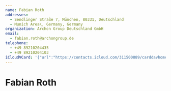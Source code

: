 ```yaml
---
name: Fabian Roth
addresses:
  - Sendlinger Straße 7, München, 80331, Deutschland
  - Munich Area\, Germany, Germany
organization: Archon Group Deutschland GmbH
email:
  - fabian.roth@archongroup.de
telephone:
  - +49 89210204435
  - +49 89210204103
iCloudVCard: '{"url":"https://contacts.icloud.com/311500889/carddavhome/card/N2Q1NDk4Y2EtN2U4NC00YTc1LWFjYTAtOGVhYzhjYWMwYzE2.vcf","etag":"\"kmfhch95\"","data":"BEGIN:VCARD\r\nVERSION:3.0\r\nFN:\r\nN:Roth;Fabian;;;\r\nUID:7d5498ca-7e84-4a75-aca0-8eac8cac0c16\r\nADR:;;Sendlinger Straße 7;München;;80331;Deutschland;\r\nADR:;;;Munich Area\\, Germany;;;Germany;\r\nPRODID:-//Apple Inc.//iOS 10.2//EN\r\nREV:2025-04-03T22:10:31Z\r\nORG:Archon Group Deutschland GmbH;\r\nEMAIL:fabian.roth@archongroup.de\r\nPHOTO;VALUE=uri:https://gateway.icloud.com/contacts/311500889/ck/card/c8b91\r\n 45b0aa3f9d4641c7aab515312d6\r\nTEL:+49 89210204435\r\nTEL:+49 89210204103\r\nEND:VCARD"}'
---
```

# Fabian Roth